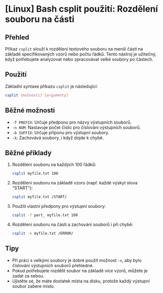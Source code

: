 # [Linux] Bash csplit použití: Rozdělení souboru na části

## Přehled
Příkaz `csplit` slouží k rozdělení textového souboru na menší části na základě specifikovaných vzorů nebo počtu řádků. Tento nástroj je užitečný, když potřebujete analyzovat nebo zpracovávat velké soubory po částech.

## Použití
Základní syntaxe příkazu `csplit` je následující:

```bash
csplit [možnosti] [argumenty]
```

## Běžné možnosti
- `-f PREFIX`: Určuje předponu pro názvy výstupních souborů.
- `-n NUM`: Nastavuje počet číslic pro číslování výstupních souborů.
- `-b SUFFIX`: Určuje příponu pro výstupní soubory.
- `-k`: Zachovává soubory, i když dojde k chybě.

## Běžné příklady
1. Rozdělení souboru na každých 100 řádků:
   ```bash
   csplit myfile.txt 100
   ```

2. Rozdělení souboru na základě vzoru (např. každé výskyt slova "START"):
   ```bash
   csplit myfile.txt /START/
   ```

3. Použití vlastní předpony pro výstupní soubory:
   ```bash
   csplit -f part_ myfile.txt 100
   ```

4. Rozdělení souboru na části a zachování souborů i při chybě:
   ```bash
   csplit -k myfile.txt /ERROR/
   ```

## Tipy
- Při práci s velkými soubory je dobré použít možnost `-n`, aby bylo číslování výstupních souborů přehledné.
- Pokud potřebujete rozdělit soubor na základě více vzorů, můžete je zadat za sebou.
- Ujistěte se, že máte dostatek místa na disku, protože každý výstupní soubor zabere místo.